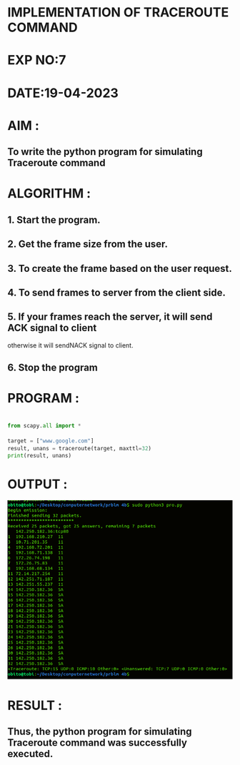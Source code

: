 # IMPLEMENTATION OF TRACEROUTE COMMAND

# EXP NO:7

# DATE:19-04-2023

# AIM :
## To write the python program for simulating Traceroute command


# ALGORITHM :
## 1. Start the program.
## 2. Get the frame size from the user.
## 3. To create the frame based on the user request.
## 4. To send frames to server from the client side.
## 5. If your frames reach the server, it will send ACK signal to client
otherwise it will sendNACK signal to client.
## 6. Stop the program

# PROGRAM :
```PYTHON 3 

from scapy.all import *

target = ["www.google.com"]
result, unans = traceroute(target, maxttl=32)
print(result, unans)


```




# OUTPUT :
![output](P.png)




# RESULT :
## Thus, the python program for simulating Traceroute command was successfully executed.



